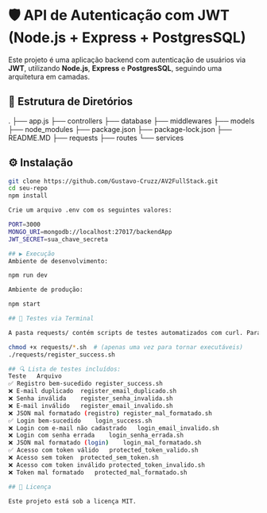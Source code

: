 # 🛡️ API de Autenticação com JWT (Node.js + Express + PostgresSQL)

Este projeto é uma aplicação backend com autenticação de usuários via **JWT**, utilizando **Node.js**, **Express** e **PostgresSQL**, seguindo uma arquitetura em camadas.

## 📁 Estrutura de Diretórios

.
├── app.js
├── controllers
├── database
├── middlewares
├── models
├── node_modules
├── package.json
├── package-lock.json
├── README.MD
├── requests
├── routes
└── services

## ⚙️ Instalação

```bash
git clone https://github.com/Gustavo-Cruzz/AV2FullStack.git
cd seu-repo
npm install

Crie um arquivo .env com os seguintes valores:

PORT=3000
MONGO_URI=mongodb://localhost:27017/backendApp
JWT_SECRET=sua_chave_secreta

## ▶️ Execução
Ambiente de desenvolvimento:

npm run dev

Ambiente de produção:

npm start

## 🧪 Testes via Terminal

A pasta requests/ contém scripts de testes automatizados com curl. Para executá-los, use:

chmod +x requests/*.sh  # (apenas uma vez para tornar executáveis)
./requests/register_success.sh

## 🔍 Lista de testes incluídos:
Teste	Arquivo
✅ Registro bem-sucedido	register_success.sh
❌ E-mail duplicado	register_email_duplicado.sh
❌ Senha inválida	register_senha_invalida.sh
❌ E-mail inválido	register_email_invalido.sh
❌ JSON mal formatado (registro)	register_mal_formatado.sh
✅ Login bem-sucedido	login_success.sh
❌ Login com e-mail não cadastrado	login_email_invalido.sh
❌ Login com senha errada	login_senha_errada.sh
❌ JSON mal formatado (login)	login_mal_formatado.sh
✅ Acesso com token válido	protected_token_valido.sh
❌ Acesso sem token	protected_sem_token.sh
❌ Acesso com token inválido	protected_token_invalido.sh
❌ Token mal formatado	protected_mal_formatado.sh

## 🧾 Licença

Este projeto está sob a licença MIT.